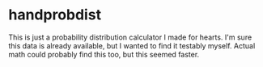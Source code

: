 # handprobdist

This is just a probability distribution calculator I made for hearts. I'm sure this data is already available, but I wanted to find it testably myself. Actual math could probably find this too, but this seemed faster.
